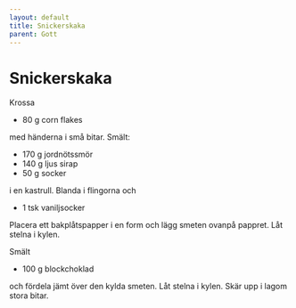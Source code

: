 ```yaml
---
layout: default
title: Snickerskaka
parent: Gott
---
```

# Snickerskaka

Krossa

-   80 g corn flakes

med händerna i små bitar. Smält:

-   170 g jordnötssmör
-   140 g ljus sirap
-   50 g socker

i en kastrull. Blanda i flingorna och

-   1 tsk vaniljsocker

Placera ett bakplåtspapper i en form och lägg smeten ovanpå pappret. Låt
stelna i kylen.

Smält

-   100 g blockchoklad

och fördela jämt över den kylda smeten. Låt stelna i kylen. Skär upp i
lagom stora bitar.

